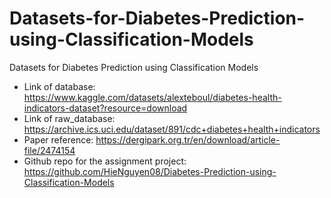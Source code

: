 # Datasets-for-Diabetes-Prediction-using-Classification-Models
Datasets for Diabetes Prediction using Classification Models

- Link of database: https://www.kaggle.com/datasets/alexteboul/diabetes-health-indicators-dataset?resource=download
- Link of raw_database: https://archive.ics.uci.edu/dataset/891/cdc+diabetes+health+indicators
- Paper reference: https://dergipark.org.tr/en/download/article-file/2474154
- Github repo for the assignment project: https://github.com/HieNguyen08/Diabetes-Prediction-using-Classification-Models
